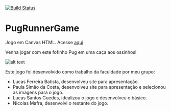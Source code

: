 [![Build Status](https://travis-ci.com/nickmafra/pug-runner-game.svg?branch=master)](https://travis-ci.com/nickmafra/pug-runner-game)
# PugRunnerGame
Jogo em Canvas HTML. Acesse [aqui](https://nickmafra.github.io/pug-runner-game/site)

Venha jogar com este fofinho Pug em uma caça aos ossinhos!

![alt text](https://github.com/nickmafra/pug-runner-game/blob/master/img/screenshot-ingame.png?raw=true)

Este jogo foi desenvolvido como trabalho da faculdade por meu grupo:
- Lucas Ferreira Batista, desenvolveu site para apresentação.
- Paula Simão da Costa, desenvolveu site para apresentação e selecionou as imagens para o jogo.
- Lucas Santos Guedes, idealizou o jogo e desenvolveu o básico.
- Nicolas Mafra, desenvolvi o restante do jogo.
